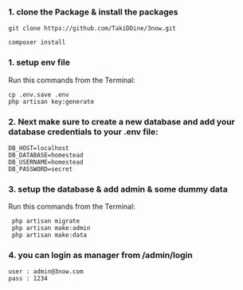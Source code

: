 

### 1. clone the Package & install the packages

```
git clone https://github.com/TakiDDine/3now.git
```
```
composer install
```

### 1. setup env file
   
   Run this commands from the Terminal:

	cp .env.save .env
	php artisan key:generate


### 2. Next make sure to create a new database and add your database credentials to your .env file:

```
DB_HOST=localhost
DB_DATABASE=homestead
DB_USERNAME=homestead
DB_PASSWORD=secret
```


### 3. setup the database & add admin & some dummy data

Run this commands from the Terminal:

	 php artisan migrate
	 php artisan make:admin
	 php artisan make:data

 
### 4. you can login as manager from /admin/login
 
	user : admin@3now.com
	pass : 1234